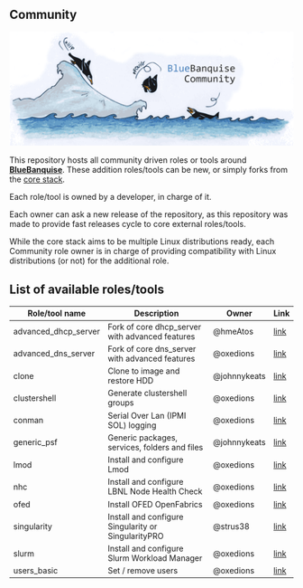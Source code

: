 ## Community

![BlueBanquise Community](resources/pictures/BlueBanquise_Community_logo_large.png)

This repository hosts all community driven roles or tools around [**BlueBanquise**](https://github.com/bluebanquise/bluebanquise). These addition roles/tools can be new, or simply forks from the [core stack](https://github.com/bluebanquise/bluebanquise/tree/master/roles).

Each role/tool is owned by a developer, in charge of it.

Each owner can ask a new release of the repository, as this repository was made to provide fast releases cycle to core external roles/tools.

While the core stack aims to be multiple Linux distributions ready, each Community role owner is in charge of providing compatibility with Linux distributions (or not) for the additional role.

## List of available roles/tools

| Role/tool name        | Description                                         | Owner           | Link                                |
| --------------------- | --------------------------------------------------- | --------------- | ----------------------------------- |
| advanced_dhcp_server  | Fork of core dhcp_server with advanced features     | @hmeAtos        | [link](roles/advanced_dhcp_server/) |
| advanced_dns_server   | Fork of core dns_server with advanced features      | @oxedions       | [link](roles/advanced_dns_server/)  |
| clone                 | Clone to image and restore HDD                      | @johnnykeats    | [link](roles/clone/)                |
| clustershell          | Generate clustershell groups                        | @oxedions       | [link](roles/clustershell/)         |
| conman                | Serial Over Lan (IPMI SOL) logging                  | @oxedions       | [link](roles/conman/)               |
| generic_psf           | Generic packages, services, folders and files       | @johnnykeats    | [link](roles/generic_psf/)          |
| lmod                  | Install and configure Lmod                          | @oxedions       | [link](roles/lmod/)                 |
| nhc                   | Install and configure LBNL Node Health Check        | @oxedions       | [link](roles/nhc/)                  |
| ofed                  | Install OFED OpenFabrics                            | @oxedions       | [link](roles/ofed/)                 |
| singularity           | Install and configure Singularity or SingularityPRO | @strus38        | [link](roles/singularity/)          |
| slurm                 | Install and configure Slurm Workload Manager        | @oxedions       | [link](roles/slurm/)                |
| users_basic           | Set / remove users                                  | @oxedions       | [link](roles/users_basic/)          |
